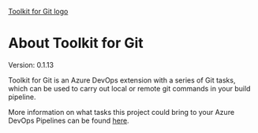 <!-- markdownlint-disable -->
[Toolkit for Git logo](https://github.com/V-Network-Solutions/toolkit-for-git/blob/master/static/images/extension-icon.png?raw=true)
<!-- markdownlint-restore -->

# About Toolkit for Git

Version: 0.1.13

Toolkit for Git is an Azure DevOps extension with a series of Git tasks, which can be used to carry out local or remote git commands in your build pipeline.

More information on what tasks this project could bring to your Azure DevOps Pipelines can be found [here](https://github.com/devnetkc/wordpress-ssh-git-ci/wiki).

